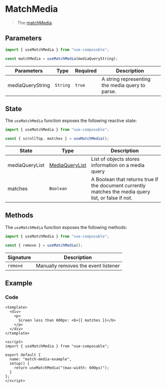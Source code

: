 # MatchMedia

> The [matchMedia](https://developer.mozilla.org/en-US/docs/Web/API/Window/matchMedia).

## Parameters

```js
import { useMatchMedia } from "vue-composable";

const matchMedia = useMatchMedia(mediaQueryString);
```

| Parameters       | Type     | Required | Description                                     |
| ---------------- | -------- | -------- | ----------------------------------------------- |
| mediaQueryString | `String` | `true`   | A string representing the media query to parse. |

## State

The `useMatchMedia` function exposes the following reactive state:

```js
import { useMatchMedia } from "vue-composable";

const { scrollTop, matches } = useMatchMedia();
```

| State          | Type                                                                              | Description                                                                                          |
| -------------- | --------------------------------------------------------------------------------- | ---------------------------------------------------------------------------------------------------- |
| mediaQueryList | [MediaQueryList](https://developer.mozilla.org/en-US/docs/Web/API/MediaQueryList) | List of objects stores information on a media query                                                  |
| matches        | `Boolean`                                                                         | A Boolean that returns true if the document currently matches the media query list, or false if not. |

## Methods

The `useMatchMedia` function exposes the following methods:

```js
import { useMatchMedia } from "vue-composable";

const { remove } = useMatchMedia();
```

| Signature | Description                         |
| --------- | ----------------------------------- |
| `remove`  | Manually removes the event listener |

## Example

<ClientOnly>
<match-media-example/>
</ClientOnly>

### Code

```vue
<template>
  <div>
    <p>
      Screen less than 600px: <b>{{ matches }}</b>
    </p>
  </div>
</template>

<script>
import { useMatchMedia } from "vue-composable";

export default {
  name: "match-media-example",
  setup() {
    return useMatchMedia("(max-width: 600px)");
  }
};
</script>
```
